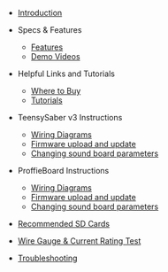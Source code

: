* [Introduction](/)
- Specs & Features
  - [Features](features.md)
  - [Demo Videos](demo-videos.md)

- Helpful Links and Tutorials
  - [Where to Buy](where-to-buy.md)
  - [Tutorials](tutorials.md)

- TeensySaber v3 Instructions
  - [Wiring Diagrams](teensy/wiring-diagrams.md)
  - [Firmware upload and update](teensy/firmware-upload-update.md)
  - [Changing sound board parameters](teensy/changing-sound-board-params.md)

- ProffieBoard Instructions
  - [Wiring Diagrams](proffie/wiring-diagrams.md)
  - [Firmware upload and update](proffie/firmware-upload-update.md)
  - [Changing sound board parameters](proffie/changing-sound-board-params.md)

- [Recommended SD Cards](sd-cards.md)
- [Wire Gauge & Current Rating Test](wire-gauge-current-rating.md)
- [Troubleshooting](troubleshooting.md)